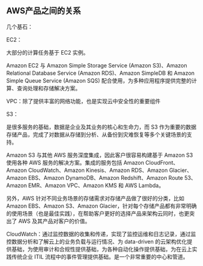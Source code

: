 ## AWS产品之间的关系


几个基石：

EC2：

大部分的计算任务基于 EC2 实例。

Amazon EC2 与 Amazon Simple Storage Service \(Amazon S3\)、Amazon Relational Database Service \(Amazon RDS\)、Amazon SimpleDB 和 Amazon Simple Queue Service \(Amazon SQS\) 配合使用，为多种应用程序提供完整的计算、查询处理和存储解决方案。


VPC：除了提供丰富的网络功能，也是实现云中安全性的重要组件

S3：

是很多服务的基础，数据是企业及其业务的核心和生命力，而 S3 作为重要的数据存储产品，完成了对数据从存储到分析、从备份到灾难恢复等多个关键场景的支持。

Amazon S3 与其他 AWS 服务深度集成，因此客户很容易构建基于 Amazon S3 使用各种 AWS 服务的解决方案。集成的服务包括 Amazon CloudFront、Amazon CloudWatch、Amazon Kinesis、Amazon RDS、Amazon Glacier、Amazon EBS、Amazon DynamoDB、Amazon Redshift、Amazon Route 53、Amazon EMR、Amazon VPC、Amazon KMS 和 AWS Lambda。

另外，AWS 针对不同业务场景的存储需求对存储产品做了很好的分类，比如 Amazon EBS、Amazon S3、Amazon Glacier，针对每个存储产品都有非常明确的使用场景（也是最佳实践），在帮助客户更好的选择产品来架构云同时，也更突出了 AWS 及其产品对客户的价值。

CloudWatch：通过监控数据的收集和传递，实现了监控运维和日志记录，通过监控数据分析和了解云上的业务负载与运行情况、为 data-driven 的云架构优化提供基础，为使用审计和合规性提供基础，为各种自动化操作提供基础，为在云上实践传统企业 ITIL 流程中的事件管理提供基础。是一个非常重要的中心和管道。